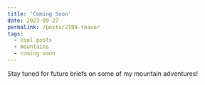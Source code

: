 ```yaml
---
title: 'Coming Soon'
date: 2023-09-27
permalink: /posts/2199-teaser
tags:
  - cool posts
  - mountains
  - coming soon
---
```


Stay tuned for future briefs on some of my mountain adventures!

